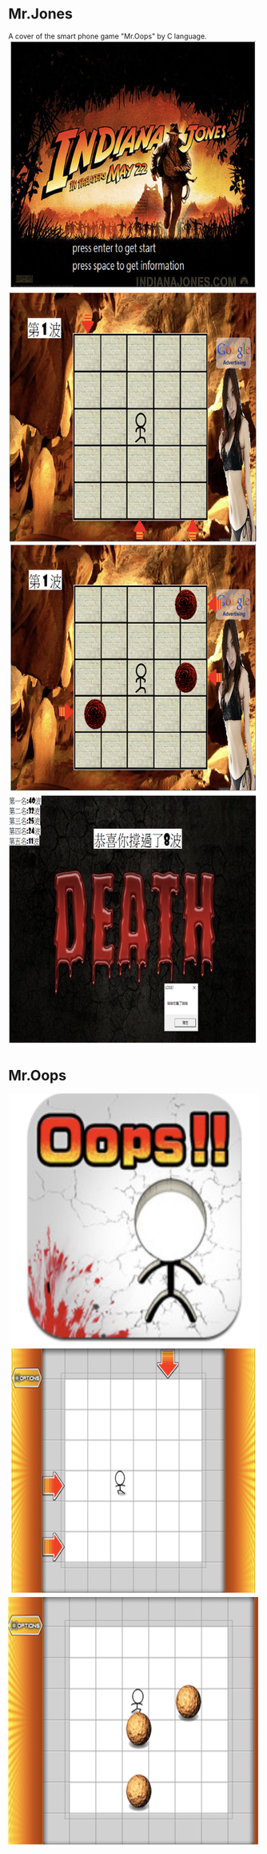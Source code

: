 # Mr.Jones
A cover of the smart phone game "Mr.Oops" by C language.
<img width="500" height="500" src="https://github.com/willy850329/Mr.Jones/blob/master/readme_img/Mrjones_1.png"/>
<img width="500" height="500" src="https://github.com/willy850329/Mr.Jones/blob/master/readme_img/Mrjones_2.png"/>
<img width="500" height="500" src="https://github.com/willy850329/Mr.Jones/blob/master/readme_img/Mrjones_3.png"/>
<img width="500" height="500" src="https://github.com/willy850329/Mr.Jones/blob/master/readme_img/Mrjones_4.png"/>



# Mr.Oops
<img width="500" height="500" src="https://github.com/willy850329/Mr.Jones/blob/master/readme_img/Mroops_1.png"/>
<img width="500" height="500" src="https://github.com/willy850329/Mr.Jones/blob/master/readme_img/Mroops_2.png"/>
<img width="500" height="500" src="https://github.com/willy850329/Mr.Jones/blob/master/readme_img/Mroops_3.png"/>
